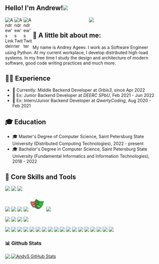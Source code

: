 <h2>Hello! I'm Andrew!<img src="https://media3.giphy.com/media/MCXpHZt0E3wuDIWUkQ/giphy.gif?cid=790b7611085a1657c7a3b3c9933d62e919a620b786919b85&rid=giphy.gif&ct=s" width="40"></h2>
<div>
<a href="https://www.linkedin.com/in/andrey-ageev-999023228/" target="_blank" rel="nofollow"><img align="left" alt="Andrew's Linkdein" width="30px" src="https://img.icons8.com/nolan/344/linkedin.png" /></a>
<a href="https://twitter.com/andys1mpson2000" target="_blank" rel="nofollow"><img align="left" alt="Andrew's Twitter" width="30px" src="https://img.icons8.com/nolan/344/twitter-circled.png" /></a>
<a href="https://t.me/andy_s1" target="_blank" rel="nofollow"><img align="left" alt="Andrew's Twitter" width="30px" src="https://img.icons8.com/nolan/344/telegram-app.png"/></a>
</div>  

<img align='right' src="https://media.giphy.com/media/M9gbBd9nbDrOTu1Mqx/giphy.gif" width="230">  
<br />

## 📝 A little bit about me:

My name is Andrey Ageev. I work as a Software Engineer using Python. At my current workplace, I develop distributed high-load systems. In my free time I study the design and architecture of modern software, good code writing practices and much more.

## 👨‍💻 Experience

- 💼 Currently: Middle Backend Developer at _Orbis3_, since Apr 2022
- 💼 Ex: Junior Backend Developer at _DEERC SPbU_, Feb 2021 - Jun 2022
- 💼 Ex: Intern/Junior Backend Developer at _QwertyCoding_, Aug 2020 - Feb 2021

## 🎓 Education

- 🎓 Master's Degree of Computer Science, Saint Petersburg State University (Distributed Computing Technologies), 2022 - present
- 🎓 Bachelor's Degree in Computer Science, Saint Petersburg State University (Fundamental Informatics and Information Technologies), 2018 - 2022


## 🔧 Core Skills and Tools

<p>
<img src="https://cdn.jsdelivr.net/gh/devicons/devicon/icons/python/python-original-wordmark.svg" width="50px"/>
<img src="https://cdn.jsdelivr.net/gh/devicons/devicon/icons/javascript/javascript-original.svg" width="50px"/>
<img src="https://cdn.jsdelivr.net/gh/devicons/devicon/icons/csharp/csharp-original.svg" width="50px"/>
</p>

<p>
<img src="https://styles.redditmedia.com/t5_2qh4v/styles/communityIcon_r1rcce3bp1241.png" width="50px"/>
<img src="https://cdn.jsdelivr.net/gh/devicons/devicon/icons/fastapi/fastapi-original-wordmark.svg" width="50px"/>
<img src="https://cdn.jsdelivr.net/gh/devicons/devicon/icons/pytest/pytest-original-wordmark.svg" width="50px"/>
<img src="https://discoversdkcdn.azureedge.net/runtimecontent/companyfiles/6617/2328/thumbnail.png?v131141820642441697" width="50px"/>
<img src="https://raw.githubusercontent.com/github/explore/60cd2530141f67f07a947fa2d310c482e287e387/topics/playwright/playwright.png" width="50px"/>
<img src="https://img.icons8.com/ios/500/selenium-test-automation.png" width="50px"/>
</p>

<p>
  <img src="https://cdn.jsdelivr.net/gh/devicons/devicon/icons/postgresql/postgresql-original-wordmark.svg" width="50px"/>
  <img src="https://cdn.jsdelivr.net/gh/devicons/devicon/icons/redis/redis-original-wordmark.svg" width="50px"/>
  <img src="https://avatars.githubusercontent.com/u/54801242?s=280&v=4" width="50px"/>
  <img src="https://cdn.jsdelivr.net/gh/devicons/devicon/icons/mongodb/mongodb-original-wordmark.svg" width="50px"/>
</p>

<p>
<img src="https://cdn.jsdelivr.net/gh/devicons/devicon/icons/docker/docker-plain-wordmark.svg" width="50px"/>
<img src="https://fuse8.ru/media/1822/apache-kafka.png" width="50px"/>
<img src="https://user-images.githubusercontent.com/45228812/188652721-b9e91acf-294e-4373-93e6-507ccd4f7941.png" width="50px"/>
<img src="https://cdn.jsdelivr.net/gh/devicons/devicon/icons/git/git-original.svg" width="50px"/>
<img src="https://cdn.jsdelivr.net/gh/devicons/devicon/icons/jenkins/jenkins-original.svg" width="50px"/>
<img src="https://cdn.jsdelivr.net/gh/devicons/devicon/icons/jupyter/jupyter-original-wordmark.svg" width="50px"/>
<img src="https://cdn.jsdelivr.net/gh/devicons/devicon/icons/linux/linux-original.svg" width="50px"/>
<img src="https://cdn.jsdelivr.net/gh/devicons/devicon/icons/markdown/markdown-original.svg" width="50px"/>
<img src="https://cdn.jsdelivr.net/gh/devicons/devicon/icons/nginx/nginx-original.svg" width="50px"/>
<img src="https://cdn.jsdelivr.net/gh/devicons/devicon/icons/vscode/vscode-original.svg" width="50px"/>
<img src="https://cdn.jsdelivr.net/gh/devicons/devicon/icons/ubuntu/ubuntu-plain-wordmark.svg" width="50px"/>
<img src="https://cdn.jsdelivr.net/gh/devicons/devicon/icons/css3/css3-original-wordmark.svg" width="50px"/>
<img src="https://cdn.jsdelivr.net/gh/devicons/devicon/icons/html5/html5-original-wordmark.svg" width="50px"/>
<img src="https://cdn.jsdelivr.net/gh/devicons/devicon/icons/github/github-original-wordmark.svg" width="50px"/>
<img src="https://cdn.jsdelivr.net/gh/devicons/devicon/icons/gitlab/gitlab-original-wordmark.svg" width="50px"/>
<img src="https://cdn.jsdelivr.net/gh/devicons/devicon/icons/jira/jira-original-wordmark.svg" width="50px"/>
<img src="https://cdn.jsdelivr.net/gh/devicons/devicon/icons/confluence/confluence-original-wordmark.svg" width="50px"/>
<img src="https://cdn.jsdelivr.net/gh/devicons/devicon/icons/bitbucket/bitbucket-original-wordmark.svg" width="50px"/>

</p>

### 📊 Github Stats
<a href='https://github.com/AndyS1mpson/github-stats-transparent'>
  <img align="center" src="https://github-readme-stats.vercel.app/api/top-langs/?username=AndyS1mpson&hide=jupyter%20notebook,css,html,c%23,javascript,typescript,scss,cuda,c%2B%2B&layout=compact&theme=radical" width="400"/>
</a>
<a href='https://github.com/AndyS1mpson/github-stats-transparent'>
  <img align="center" src="https://github-readme-stats.vercel.app/api?username=AndyS1mpson&show_icons=true&hide_border=true&theme=radical" alt="AndyS GitHub Stats" width="420"/>
</a>
